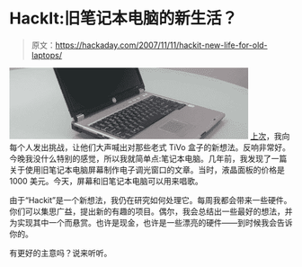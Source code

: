 # HackIt:旧笔记本电脑的新生活？

> 原文：<https://hackaday.com/2007/11/11/hackit-new-life-for-old-laptops/>

![](img/f222fe5cc5e31d1cc5a98bd6fc9e6386.png)
[上次](http://www.hackaday.com/2007/11/04/presenting-hackit-got-a-better-idea/#comments)，我向每个人发出挑战，让他们大声喊出对那些老式 TiVo 盒子的新想法。反响非常好。今晚我没什么特别的感觉，所以我就简单点:笔记本电脑。几年前，我发现了一篇关于使用旧笔记本电脑屏幕制作电子调光窗口的文章。当时，液晶面板的价格是 1000 美元。今天，屏幕和旧笔记本电脑可以用来唱歌。

由于“Hackit”是一个新想法，我仍在研究如何处理它。每周我都会带来一些硬件。你们可以集思广益，提出新的有趣的项目。偶尔，我会总结出一些最好的想法，并为实现其中一个而悬赏。也许是现金，也许是一些漂亮的硬件——到时候我会告诉你的。

有更好的主意吗？说来听听。